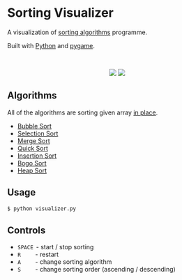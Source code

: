 # Sorting Visualizer

A visualization of [sorting algorithms](https://en.wikipedia.org/wiki/Sorting_algorithm) programme.

Built with [Python](https://www.python.org/) and [pygame](https://www.pygame.org/wiki/about).

<br>

<p align="center">
  <img src="https://user-images.githubusercontent.com/65187002/146997744-289559ab-1462-45be-9e11-3b2c5a7c6044.gif">
  <img src="https://user-images.githubusercontent.com/65187002/146998990-e106c3d6-ca8a-4fa4-99b2-7e62a79756a1.gif">
</p>

## Algorithms

All of the algorithms are sorting given array [in place](https://en.wikipedia.org/wiki/In-place_algorithm).

* <a href="https://en.wikipedia.org/wiki/Bubble_sort">Bubble Sort</a>
* <a href="https://en.wikipedia.org/wiki/Selection_sort">Selection Sort</a>
* <a href="https://en.wikipedia.org/wiki/Merge_sort">Merge Sort</a>
* <a href="https://en.wikipedia.org/wiki/Quicksort">Quick Sort</a>
* <a href="https://en.wikipedia.org/wiki/Insertion_sort">Insertion Sort</a>
* <a href="https://pl.wikipedia.org/wiki/Bogosort">Bogo Sort</a>
* <a href="https://en.wikipedia.org/wiki/Heapsort">Heap Sort</a>

<!-- USAGE EXAMPLES -->
## Usage
   ```sh
   $ python visualizer.py
   ```
   
## Controls

* `SPACE` &thinsp;- start / stop sorting
* `R`&emsp;&emsp;&thinsp;&thinsp;- restart
* `A`&emsp;&emsp;&thinsp;&thinsp;- change sorting algorithm
* `S`&emsp;&emsp;&thinsp;&thinsp;- change sorting order (ascending / descending)

